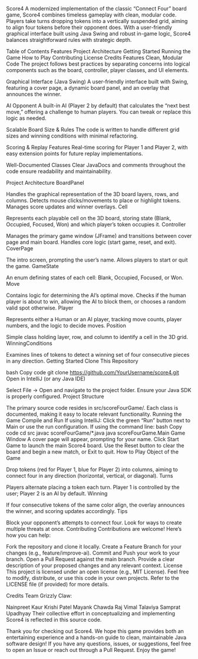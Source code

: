 Score4
A modernized implementation of the classic “Connect Four” board game, Score4 combines timeless gameplay with clean, modular code. Players take turns dropping tokens into a vertically suspended grid, aiming to align four tokens before their opponent does. With a user-friendly graphical interface built using Java Swing and robust in-game logic, Score4 balances straightforward rules with strategic depth.

Table of Contents
Features
Project Architecture
Getting Started
Running the Game
How to Play
Contributing
License
Credits
Features
Clean, Modular Code
The project follows best practices by separating concerns into logical components such as the board, controller, player classes, and UI elements.

Graphical Interface (Java Swing)
A user-friendly interface built with Swing, featuring a cover page, a dynamic board panel, and an overlay that announces the winner.

AI Opponent
A built-in AI (Player 2 by default) that calculates the “next best move,” offering a challenge to human players. You can tweak or replace this logic as needed.

Scalable Board Size & Rules
The code is written to handle different grid sizes and winning conditions with minimal refactoring.

Scoring & Replay Features
Real-time scoring for Player 1 and Player 2, with easy extension points for future replay implementations.

Well-Documented Classes
Clear JavaDocs and comments throughout the code ensure readability and maintainability.

Project Architecture
BoardPanel

Handles the graphical representation of the 3D board layers, rows, and columns.
Detects mouse clicks/movements to place or highlight tokens.
Manages score updates and winner overlays.
Cell

Represents each playable cell on the 3D board, storing state (Blank, Occupied, Focused, Won) and which player’s token occupies it.
Controller

Manages the primary game window (JFrame) and transitions between cover page and main board.
Handles core logic (start game, reset, and exit).
CoverPage

The intro screen, prompting the user’s name.
Allows players to start or quit the game.
GameState

An enum defining states of each cell: Blank, Occupied, Focused, or Won.
Move

Contains logic for determining the AI’s optimal move.
Checks if the human player is about to win, allowing the AI to block them, or chooses a random valid spot otherwise.
Player

Represents either a Human or an AI player, tracking move counts, player numbers, and the logic to decide moves.
Position

Simple class holding layer, row, and column to identify a cell in the 3D grid.
WinningConditions

Examines lines of tokens to detect a winning set of four consecutive pieces in any direction.
Getting Started
Clone This Repository

bash
Copy code
git clone https://github.com/YourUsername/score4.git
Open in IntelliJ (or any Java IDE)

Select File → Open and navigate to the project folder.
Ensure your Java SDK is properly configured.
Project Structure

The primary source code resides in src/scoreFourGame/.
Each class is documented, making it easy to locate relevant functionality.
Running the Game
Compile and Run
If using IntelliJ: Click the green “Run” button next to Main or use the run configuration.
If using the command line:
bash
Copy code
cd src
javac scoreFourGame/*.java
java scoreFourGame.Main
Game Window
A cover page will appear, prompting for your name.
Click Start Game to launch the main Score4 board.
Use the Reset button to clear the board and begin a new match, or Exit to quit.
How to Play
Object of the Game

Drop tokens (red for Player 1, blue for Player 2) into columns, aiming to connect four in any direction (horizontal, vertical, or diagonal).
Turns

Players alternate placing a token each turn.
Player 1 is controlled by the user; Player 2 is an AI by default.
Winning

If four consecutive tokens of the same color align, the overlay announces the winner, and scoring updates accordingly.
Tips

Block your opponent’s attempts to connect four.
Look for ways to create multiple threats at once.
Contributing
Contributions are welcome! Here’s how you can help:

Fork the repository and clone it locally.
Create a Feature Branch for your changes (e.g., feature/improve-ai).
Commit and Push your work to your branch.
Open a Pull Request against the main branch.
Provide a clear description of your proposed changes and any relevant context.
License
This project is licensed under an open license (e.g., MIT License). Feel free to modify, distribute, or use this code in your own projects. Refer to the LICENSE file (if provided) for more details.

Credits
Team Grizzly Claw:

Nainpreet Kaur
Krishi Patel
Mayank Chawda
Raj Vimal Talaviya
Samprat Upadhyay
Their collective effort in conceptualizing and implementing Score4 is reflected in this source code.

Thank you for checking out Score4. We hope this game provides both an entertaining experience and a hands-on guide to clean, maintainable Java software design! If you have any questions, issues, or suggestions, feel free to open an Issue or reach out through a Pull Request. Enjoy the game!
